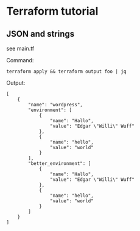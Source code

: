 # Terraform tutorial

## JSON and strings

see main.tf

Command:

    terraform apply && terraform output foo | jq

Output:

    [
        {
            "name": "wordpress",
            "environment": [
                {
                    "name": "Hallo",
                    "value": "Edgar \"Willi\" Wuff"
                },
                {
                    "name": "hello",
                    "value": "world"
                }
            ],
            "better_environment": [
                {
                    "name": "Hallo",
                    "value": "Edgar \"Willi\" Wuff"
                },
                {
                    "name": "hello",
                    "value": "world"
                }
            ]
        }
    ]
